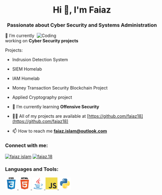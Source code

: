 <h1 align="center">Hi 👋, I'm Faiaz</h1>
<h3 align="center">Passionate about Cyber Security and Systems Administration</h3>
<img align="right" alt="Coding" width="400" src="[https://www.google.com/url?sa=i&url=https%3A%2F%2Ftenor.com%2Fview%2Fhacking-gif-20202201&psig=AOvVaw2oRNJ1KYi5JgDKLqh7XVOO&ust=1712363006897000&source=images&cd=vfe&opi=89978449&ved=0CBEQjRxqFwoTCOi_u7nnqYUDFQAAAAAdAAAAABAJ](https://tenor.com/view/hacking-gif-20202201)">

🔭 I’m currently working on **Cyber Security projects**

Projects:
- Indrusion Detection System
- SIEM Homelab
- IAM Homelab
- Money Transaction Security Blockchain Project
- Applied Cryptography project

- 🌱 I’m currently learning **Offensive Security**

- 👨‍💻 All of my projects are available at [https://github.com/faiaz18](https://github.com/faiaz18)

- 📫 How to reach me **faiaz.islam@outlook.com**

<h3 align="left">Connect with me:</h3>
<p align="left">
<a href="https://linkedin.com/in/faiaz-islam-884b17247" target="blank"><img align="center" src="https://raw.githubusercontent.com/rahuldkjain/github-profile-readme-generator/master/src/images/icons/Social/linked-in-alt.svg" alt="faiaz islam" height="30" width="40" /></a>
<a href="https://instagram.com/faiaz.18" target="blank"><img align="center" src="https://raw.githubusercontent.com/rahuldkjain/github-profile-readme-generator/master/src/images/icons/Social/instagram.svg" alt="faiaz.18" height="30" width="40" /></a>
</p>

<h3 align="left">Languages and Tools:</h3>
<p align="left"> <a href="https://www.w3schools.com/css/" target="_blank" rel="noreferrer"> <img src="https://raw.githubusercontent.com/devicons/devicon/master/icons/css3/css3-original-wordmark.svg" alt="css3" width="40" height="40"/> </a> <a href="https://www.w3.org/html/" target="_blank" rel="noreferrer"> <img src="https://raw.githubusercontent.com/devicons/devicon/master/icons/html5/html5-original-wordmark.svg" alt="html5" width="40" height="40"/> </a> <a href="https://www.java.com" target="_blank" rel="noreferrer"> <img src="https://raw.githubusercontent.com/devicons/devicon/master/icons/java/java-original.svg" alt="java" width="40" height="40"/> </a> <a href="https://developer.mozilla.org/en-US/docs/Web/JavaScript" target="_blank" rel="noreferrer"> <img src="https://raw.githubusercontent.com/devicons/devicon/master/icons/javascript/javascript-original.svg" alt="javascript" width="40" height="40"/> </a> <a href="https://www.python.org" target="_blank" rel="noreferrer"> <img src="https://raw.githubusercontent.com/devicons/devicon/master/icons/python/python-original.svg" alt="python" width="40" height="40"/> </a> </p>
